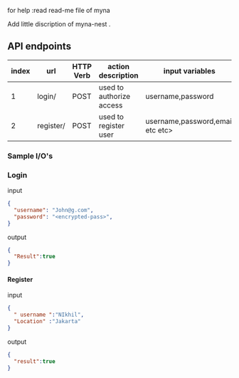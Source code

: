for help :read read-me file of myna

Add little discription of myna-nest .

## API endpoints

|index|url|HTTP Verb|action description|input variables|output variables|sample i/o|
|-|-|-|-|-|-|-|
|1|login/|POST| used to authorize access|username,password|result|[Link to login](#login)|
|2|register/|POST| used to register user|username,password,email etc etc>|result|[Link to register](#register)|

### Sample I/O's

### Login

input

``` json
{
  "username": "John@g.com",
  "password": "<encrypted-pass>",
}

```

output

``` json
{
  "Result":true
}

```

#### Register

input

``` json
{
  " username ":"NIkhil",
  "Location" :"Jakarta"
}

````

output

``` json
{
  "result":true
}

```
